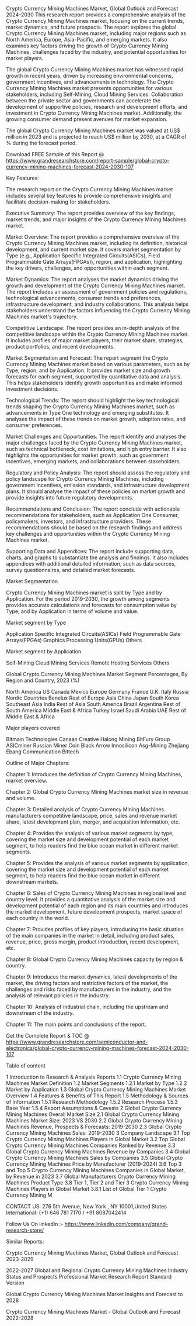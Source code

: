 Crypto Currency Mining Machines Market, Global Outlook and Forecast 2024-2030
This research report provides a comprehensive analysis of the Crypto Currency Mining Machines market, focusing on the current trends, market dynamics, and future prospects. The report explores the global Crypto Currency Mining Machines market, including major regions such as North America, Europe, Asia-Pacific, and emerging markets. It also examines key factors driving the growth of Crypto Currency Mining Machines, challenges faced by the industry, and potential opportunities for market players.

The global Crypto Currency Mining Machines market has witnessed rapid growth in recent years, driven by increasing environmental concerns, government incentives, and advancements in technology. The Crypto Currency Mining Machines market presents opportunities for various stakeholders, including Self-Mining, Cloud Mining Services. Collaboration between the private sector and governments can accelerate the development of supportive policies, research and development efforts, and investment in Crypto Currency Mining Machines market. Additionally, the growing consumer demand present avenues for market expansion.

The global Crypto Currency Mining Machines market was valued at US$ million in 2023 and is projected to reach US$ million by 2030, at a CAGR of % during the forecast period.

Download FREE Sample of this Report @ https://www.grandresearchstore.com/report-sample/global-crypto-currency-mining-machines-forecast-2024-2030-107


Key Features:

The research report on the Crypto Currency Mining Machines market includes several key features to provide comprehensive insights and facilitate decision-making for stakeholders.

Executive Summary: The report provides overview of the key findings, market trends, and major insights of the Crypto Currency Mining Machines market.

Market Overview: The report provides a comprehensive overview of the Crypto Currency Mining Machines market, including its definition, historical development, and current market size. It covers market segmentation by Type (e.g., Application Specific Integrated Circuits(ASICs), Field Programmable Gate Arrays(FPGAs)), region, and application, highlighting the key drivers, challenges, and opportunities within each segment.

Market Dynamics: The report analyses the market dynamics driving the growth and development of the Crypto Currency Mining Machines market. The report includes an assessment of government policies and regulations, technological advancements, consumer trends and preferences, infrastructure development, and industry collaborations. This analysis helps stakeholders understand the factors influencing the Crypto Currency Mining Machines market's trajectory.

Competitive Landscape: The report provides an in-depth analysis of the competitive landscape within the Crypto Currency Mining Machines market. It includes profiles of major market players, their market share, strategies, product portfolios, and recent developments.

Market Segmentation and Forecast: The report segment the Crypto Currency Mining Machines market based on various parameters, such as by Type, region, and by Application. It provides market size and growth forecasts for each segment, supported by quantitative data and analysis. This helps stakeholders identify growth opportunities and make informed investment decisions.

Technological Trends: The report should highlight the key technological trends shaping the Crypto Currency Mining Machines market, such as advancements in Type One technology and emerging substitutes. It analyses the impact of these trends on market growth, adoption rates, and consumer preferences.

Market Challenges and Opportunities: The report identify and analyses the major challenges faced by the Crypto Currency Mining Machines market, such as technical bottleneck, cost limitations, and high entry barrier. It also highlights the opportunities for market growth, such as government incentives, emerging markets, and collaborations between stakeholders.

Regulatory and Policy Analysis: The report should assess the regulatory and policy landscape for Crypto Currency Mining Machines, including government incentives, emission standards, and infrastructure development plans. It should analyse the impact of these policies on market growth and provide insights into future regulatory developments.

Recommendations and Conclusion: The report conclude with actionable recommendations for stakeholders, such as Application One Consumer, policymakers, investors, and infrastructure providers. These recommendations should be based on the research findings and address key challenges and opportunities within the Crypto Currency Mining Machines market.

Supporting Data and Appendices: The report include supporting data, charts, and graphs to substantiate the analysis and findings. It also includes appendices with additional detailed information, such as data sources, survey questionnaires, and detailed market forecasts.

Market Segmentation

Crypto Currency Mining Machines market is split by Type and by Application. For the period 2019-2030, the growth among segments provides accurate calculations and forecasts for consumption value by Type, and by Application in terms of volume and value.

Market segment by Type



Application Specific Integrated Circuits(ASICs)
Field Programmable Gate Arrays(FPGAs)
Graphics Processing Units(GPUs)
Others


Market segment by Application



Self-Mining
Cloud Mining Services
Remote Hosting Services
Others


Global Crypto Currency Mining Machines Market Segment Percentages, By Region and Country, 2023 (%)



North America
US
Canada
Mexico
Europe
Germany
France
U.K.
Italy
Russia
Nordic Countries
Benelux
Rest of Europe
Asia
China
Japan
South Korea
Southeast Asia
India
Rest of Asia
South America
Brazil
Argentina
Rest of South America
Middle East & Africa
Turkey
Israel
Saudi Arabia
UAE
Rest of Middle East & Africa


Major players covered



Bitmain Technologies
Canaan Creative
Halong Mining
BitFury Group
ASICminer
Russian Miner Coin
Black Arrow
Innosilicon
Asg-Mining
Zhejiang Ebang Communication
Bittech


Outline of Major Chapters:

Chapter 1: Introduces the definition of Crypto Currency Mining Machines, market overview.

Chapter 2: Global Crypto Currency Mining Machines market size in revenue and volume.

Chapter 3: Detailed analysis of Crypto Currency Mining Machines manufacturers competitive landscape, price, sales and revenue market share, latest development plan, merger, and acquisition information, etc.

Chapter 4: Provides the analysis of various market segments by type, covering the market size and development potential of each market segment, to help readers find the blue ocean market in different market segments.

Chapter 5: Provides the analysis of various market segments by application, covering the market size and development potential of each market segment, to help readers find the blue ocean market in different downstream markets.

Chapter 6: Sales of Crypto Currency Mining Machines in regional level and country level. It provides a quantitative analysis of the market size and development potential of each region and its main countries and introduces the market development, future development prospects, market space of each country in the world.

Chapter 7: Provides profiles of key players, introducing the basic situation of the main companies in the market in detail, including product sales, revenue, price, gross margin, product introduction, recent development, etc.

Chapter 8: Global Crypto Currency Mining Machines capacity by region & country.

Chapter 9: Introduces the market dynamics, latest developments of the market, the driving factors and restrictive factors of the market, the challenges and risks faced by manufacturers in the industry, and the analysis of relevant policies in the industry.

Chapter 10: Analysis of industrial chain, including the upstream and downstream of the industry.

Chapter 11: The main points and conclusions of the report.

Get the Complete Report & TOC @ https://www.grandresearchstore.com/semiconductor-and-electronics/global-crypto-currency-mining-machines-forecast-2024-2030-107

Table of content

1 Introduction to Research & Analysis Reports
1.1 Crypto Currency Mining Machines Market Definition
1.2 Market Segments
1.2.1 Market by Type
1.2.2 Market by Application
1.3 Global Crypto Currency Mining Machines Market Overview
1.4 Features & Benefits of This Report
1.5 Methodology & Sources of Information
1.5.1 Research Methodology
1.5.2 Research Process
1.5.3 Base Year
1.5.4 Report Assumptions & Caveats
2 Global Crypto Currency Mining Machines Overall Market Size
2.1 Global Crypto Currency Mining Machines Market Size: 2023 VS 2030
2.2 Global Crypto Currency Mining Machines Revenue, Prospects & Forecasts: 2019-2030
2.3 Global Crypto Currency Mining Machines Sales: 2019-2030
3 Company Landscape
3.1 Top Crypto Currency Mining Machines Players in Global Market
3.2 Top Global Crypto Currency Mining Machines Companies Ranked by Revenue
3.3 Global Crypto Currency Mining Machines Revenue by Companies
3.4 Global Crypto Currency Mining Machines Sales by Companies
3.5 Global Crypto Currency Mining Machines Price by Manufacturer (2019-2024)
3.6 Top 3 and Top 5 Crypto Currency Mining Machines Companies in Global Market, by Revenue in 2023
3.7 Global Manufacturers Crypto Currency Mining Machines Product Type
3.8 Tier 1, Tier 2 and Tier 3 Crypto Currency Mining Machines Players in Global Market
3.8.1 List of Global Tier 1 Crypto Currency Mining M

CONTACT US:
276 5th Avenue, New York , NY 10001,United States
International: (+1) 646 781 7170 / +91 8087042414

Follow Us On linkedin :- https://www.linkedin.com/company/grand-research-store/


Similar Reports:

Crypto Currency Mining Machines Market, Global Outlook and Forecast 2023-2029

2022-2027 Global and Regional Crypto Currency Mining Machines Industry Status and Prospects Professional Market Research Report Standard Version

Global Crypto Currency Mining Machines Market Insights and Forecast to 2028

Crypto Currency Mining Machines Market - Global Outlook and Forecast 2022-2028
